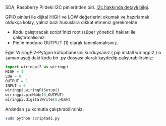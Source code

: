 SDA, Raspberry Pi'deki I2C pinlerinden biri. [I2c hakkında detaylı bilgi](/pinout/i2c).

GPIO pinleri ile dijital HIGH ve LOW değerlerini okumak ve hazırlamak oldukça kolay, yalnız bazı hususlara dikkat etmeniz gerekmekte:

* Kodu çalıştıracak script'inizi root (süper yönetici) hakları ile çalıştırmalısınız.
* Pin'in modunu OUTPUT (1) olarak tanımlamalısınız.

Eğer WiringPi2-Pytgon kütüphanesini kurduysanız ( pip install wiringpi2 ) o zaman aşağıdaki kodu bir .py dosyası olarak kaydedip çalıştırabilirsiniz:

```python
import wiringpi2 as wiringpi
HIGH = 1
LOW = 0
OUTPUT = 1
INPUT = 0
wiringpi.wiringPiSetup()
wiringpi.pinMode(8,OUTPUT)
wiringpi.digitalWrite(8,HIGH)
```

Ardından şu komutla çalıştırabilirsiniz:

```bash
sudo python scriptadi.py
```